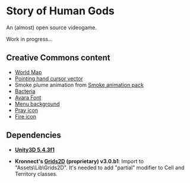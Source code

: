 # Story of Human Gods

An (almost) open source videogame.

Work in progress...


## Creative Commons content

- [World Map](https://es.m.wikipedia.org/wiki/Archivo:WorldMap-A_non-Frame.png)
- [Pointing hand cursor vector](https://commons.wikimedia.org/wiki/File:Pointing_hand_cursor_vector.svg)
- Smoke plume animation from [Smoke animation pack](http://powstudios.com/content/smoke-animation-pack-1)
- [Bacteria](https://pixabay.com/en/bacteria-virus-illness-bacterium-156869/)
- [Avara Font](https://fontlibrary.org/en/font/avara)
- [Menu background](https://commons.wikimedia.org/wiki/File:Bronze_age_conception_of_the_world_with_sun_gods,_animals_and_dancing_humans_at_Tangaly,_Kazakhstan.jpg)
- [Pray icon](https://pixabay.com/en/boy-divine-god-male-man-prayer-1299588/)
- [Fire icon](https://pixabay.com/en/fire-icon-make-fire-campfire-1345869/)

## Dependencies

- **[Unity3D 5.4.3f1](http://unity3d.com/)**

- **Kronnect's [Grids2D](http://kronnect.me/unity/w3/portfolio-asset-grids-2D.html) (proprietary) v3.0.b1**:
  Import to "Assets\Lib\Grids2D". It's needed to add "partial" modifier to Cell and Territory classes.
